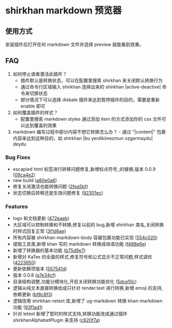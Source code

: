 # shirkhan markdown 预览器

## 使用方式

安装插件后打开任何 markdown 文件并选择 preview 就能看到效果。

## FAQ

1. 如何停止或者激活此插件？
   - 插件默认是转换状态，可以在配置里搜索 shirkhan 来关闭默认转换行为
   - 通过命令行区域输入 shirkhan 选择出来的 shirkhan |active-deactive| 命令来切换状态
   - 部分情况下可以选择 disbale 插件来达到暂停插件的目的，需要是重新 enable 即可
2. 如何覆盖插件的样式？
   - 配置里搜索 markdown styles 通过添加 item 的方式添加你的 css 文件可以达到覆盖的效果
3. markdown 编写过程中部分内容不想它转换怎么办？ - 通过 "|content|" 包裹内容来达到这种目的，如 shirkhan |bu yerdikimezmun ozgermaydu| deydu

### Bug Fixes

- escapied html 标签进行转移问题修复,新增标点符号,;的替换,版本 0.0.9 ([09ca4e2](https://github.com/ishirkhan/vscode-markdown-previewer/commit/09ca4e2628c59c0d96e3deb3d224153e5591a19d))
- new build ([a80e0a6](https://github.com/ishirkhan/vscode-markdown-previewer/commit/a80e0a6437c3706417f0c6664a05e67dd387f182))
- 修复关闭激活也能转换问题 ([2fea5bf](https://github.com/ishirkhan/vscode-markdown-previewer/commit/2fea5bf86dd415b8e849a9d37acfc5507f3c6422))
- 状态切换后转移还是生效问题修复 ([92301ec](https://github.com/ishirkhan/vscode-markdown-previewer/commit/92301ec7816caf6045ecc31a294fdb17a282867f))

### Features

- logo 和文档更新 ([472eaeb](https://github.com/ishirkhan/vscode-markdown-previewer/commit/472eaeb81dbde663393b72fdb90bf2f032557c41))
- 大区域可以控制转换和不转换,修复以前的 bug,新增 shirkhan 类名,关闭转换时样式回复正常 ([3f1d6ae](https://github.com/ishirkhan/vscode-markdown-previewer/commit/3f1d6ae27781b627abd4ba7a29d484f0633f059f))
- 所有内容被 shirkhan-markdown-body 容器包裹功能已实现 ([554c020](https://github.com/ishirkhan/vscode-markdown-previewer/commit/554c0201f2ea43cee5988422bfba37a39d5993a1))
- 提取工具类,新增 khan 写的 markdown 转换成母语功能 ([f488e6e](https://github.com/ishirkhan/vscode-markdown-previewer/commit/f488e6e1bd238f134b4220f9524d0ee01aec8ff8))
- 新增了转换器的基本功能 ([b75d9e7](https://github.com/ishirkhan/vscode-markdown-previewer/commit/b75d9e7befd0ab2f3733cc008b0f3698a33cd297))
- 新增对 KaTex 的全面的样式,修复符号和公式显示不正常问题,样式调优 ([4223650](https://github.com/ishirkhan/vscode-markdown-previewer/commit/42236505682075dff553b842c479ffd6f1844efd))
- 更新依赖项版本 ([557541d](https://github.com/ishirkhan/vscode-markdown-previewer/commit/557541d2058d4ef5375e8d757335f2f7d670953d))
- 版本 0.0.8 ([a7e34cf](https://github.com/ishirkhan/vscode-markdown-previewer/commit/a7e34cffe4481861f34355145359c4e25c423ef3))
- 目录结构调整,功能分模块化,开启关闭转换功能优化 ([5dce10c](https://github.com/ishirkhan/vscode-markdown-previewer/commit/5dce10c60c3dcd78684f137e657f7c25a835f062))
- 逻辑从纯文本直接转换给成只针对 render.text 进行转换,新增 emoji 的支持,依赖更新 ([bf8c8f3](https://github.com/ishirkhan/vscode-markdown-previewer/commit/bf8c8f31807a5e91f934edb2afe3698547991c96))
- 逻辑改用 shirkhan-retext 库,新增了 ug-markdown 转换 khan-markdown 功能 ([93f1ad1](https://github.com/ishirkhan/vscode-markdown-previewer/commit/93f1ad156b07165ef450d9f7defbd7093cb64da1))
- 针对 letext 新增了暂时的样式支持,转换功能改成通过插件 shirkhanAlphabetPlugin 来支持 ([c620f7a](https://github.com/ishirkhan/vscode-markdown-previewer/commit/c620f7a46e05bd60ed78fc0aaa4f01cad8ed69d9))
